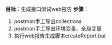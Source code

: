**目标**：生成接口测试web报告
**步骤**：
1. postman手工导出collections
2. postman手工导出环境变量、全局变量
3. 执行web报告生成脚本createReport.bat
